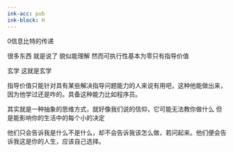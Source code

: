 ```yaml
---
ink-acc: pub
ink-block: H
---
```



0信息比特的传递

很多东西 就是说了 貌似能理解 然而可执行性基本为零只有指导价值

玄学 这就是玄学

指导价值只能针对具有某些解决指导问题能力的人来说有用吧，这种他能做出来，因为他学过还是咋的。具备这种能力比如程序员。

其实就是一种抽象的思维方式，就好像我们说的信仰，它可能无法教你做什么 但是能影响你的生活中的每个小的决定

他们只会告诉我是什么不是什么，却不会告诉我该怎么做，若问起来。他们便会告诉我这是你的人生，应该自己选择。